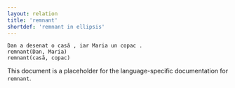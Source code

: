 ```yaml
---
layout: relation
title: 'remnant'
shortdef: 'remnant in ellipsis'
---
```


~~~ sdparse
Dan a desenat o casă , iar Maria un copac .
remnant(Dan, Maria)
remnant(casă, copac)
~~~


This document is a placeholder for the language-specific documentation
for `remnant`.
